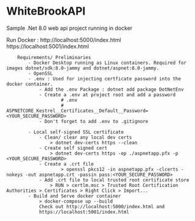 # WhiteBrookAPI

Sample .Net 8.0 web api project running in docker

Run Docker :
		http://localhost:5000/index.html
		https://localhost:5001/index.html

		Requirements/ Preliminaries
			- Docker Desktop running as Linux containers. Required for images dotnet/sdk:8.0-jammy and dotnet/aspnet:8.0-jammy.
			- OpenSSL
			- .env : Used for injecting certficate password into the docker container.
				- Add the .env Package : dotnet add package DotNetEnv
				- Create a .env at project root and add a password
						# .env
						# ASPNETCORE_Kestrel__Certificates__Default__Password=<YOUR_SECURE_PASSWORD>
				- Don't forget to add .env to .gitignore
			
			- Local self-signed SSL certificate
				- Clean/ clear any local dev certs
					> dotnet dev-certs https --clean
				- Create self signed cert
					> dotnet dev-certs https -ep ./aspnetapp.pfx -p <YOUR_SECURE_PASSWORD>
				- Create a .crt file
						> openssl pkcs12 -in aspnetapp.pfx -clcerts -nokeys -out aspnetapp.crt -passin pass:<YOUR_SECURE_PASSWORD>
				- Add .crt file to local trusted root certificate store
					> RUN > certlm.msc > Trusted Root Certification Authorities > Certificates > Right Click > Import...
            - Build and Serve docker container
                > docker-compose up --build
                Check out http://localhost:5000/index.html and 
		        https://localhost:5001/index.html